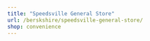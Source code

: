 ```yaml
---
title: "Speedsville General Store"
url: /berskshire/speedsville-general-store/
shop: convenience
---
```

